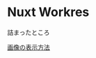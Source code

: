 # Nuxt Workres

詰まったところ

[画像の表示方法](https://github.com/cloudflare/workers-sdk/issues/3687#issuecomment-2480343120)
